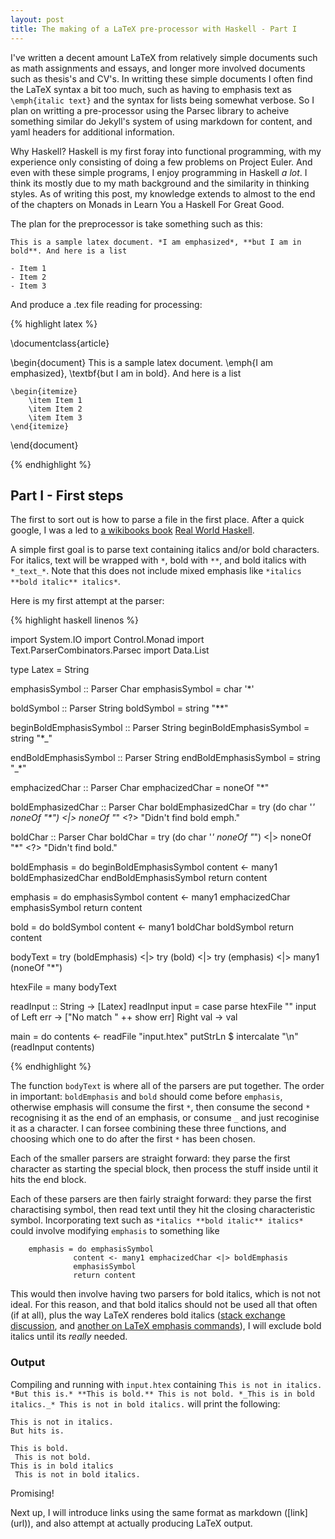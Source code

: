 ```yaml
---
layout: post
title: The making of a LaTeX pre-processor with Haskell - Part I
---
```


I've written a decent amount LaTeX from relatively simple documents such as math assignments and essays, and longer more involved documents such as thesis's and CV's. In writting these simple documents I often find the LaTeX syntax a bit too much, such as having to emphasis text as `\emph{italic text}` and the syntax for lists being somewhat verbose. So I plan on writting a pre-processor using the Parsec library to acheive something similar do Jekyll's system of using markdown for content, and yaml headers for additional information.

<!--end excerpt-->

Why Haskell? Haskell is my first foray into functional programming, with my experience only consisting of doing a few problems on Project Euler. And even with these simple programs, I enjoy programming in Haskell *a lot*. I think its mostly due to my math background and the similarity in thinking styles. As of writing this post, my knowledge extends to almost to the end of the chapters on Monads in Learn You a Haskell For Great Good.

The plan for the preprocessor is take something such as this:

    This is a sample latex document. *I am emphasized*, **but I am in bold**. And here is a list

    - Item 1
    - Item 2
    - Item 3

And produce a .tex file reading for processing:

{% highlight latex %}

\documentclass{article}

\begin{document}
    This is a sample latex document. \emph{I am emphasized}, \textbf{but I am in bold}. And here is a list 

    \begin{itemize}
        \item Item 1
        \item Item 2
        \item Item 3
    \end{itemize}
\end{document}

{% endhighlight %}

## Part I - First steps

The first to sort out is how to parse a file in the first place. After a quick google, I was a led to [a wikibooks book](http://en.wikibooks.org/wiki/Write_Yourself_a_Scheme_in_48_Hours/Parsing) [Real World Haskell](http://book.realworldhaskell.org/read/using-parsec.html).

A simple first goal is to parse text containing italics and/or bold characters. For italics, text will be wrapped with `*`, bold with `**`, and bold italics with `*_text_*`. Note that this does not include mixed emphasis like `*italics **bold italic** italics*`. 

Here is my first attempt at the parser:

{% highlight haskell linenos %}

import System.IO
import Control.Monad
import Text.ParserCombinators.Parsec
import Data.List

type Latex = String

emphasisSymbol :: Parser Char
emphasisSymbol = char '*'

boldSymbol :: Parser String
boldSymbol = string "**"

beginBoldEmphasisSymbol :: Parser String
beginBoldEmphasisSymbol = string "*_"

endBoldEmphasisSymbol :: Parser String
endBoldEmphasisSymbol = string "_*"

emphacizedChar :: Parser Char
emphacizedChar = noneOf "*"

boldEmphasizedChar :: Parser Char
boldEmphasizedChar = try (do char '_'
                                noneOf "*")
                    <|> noneOf "_"
                    <?> "Didn't find bold emph."

boldChar :: Parser Char
boldChar = try (do char '*'
                    noneOf "*")
        <|> noneOf "*"
        <?> "Didn't find bold." 

boldEmphasis = do beginBoldEmphasisSymbol
                    content <- many1 boldEmphasizedChar
                    endBoldEmphasisSymbol
                    return content

emphasis = do emphasisSymbol
                content <- many1 emphacizedChar
                emphasisSymbol
                return content

bold = do boldSymbol
            content <- many1 boldChar
            boldSymbol
            return content

bodyText = try (boldEmphasis) <|> try (bold) <|> try (emphasis) <|> many1 (noneOf "*")

htexFile = many bodyText

readInput :: String -> [Latex]
readInput input = case parse htexFile "" input of
    Left err  -> ["No match " ++ show err]
    Right val -> val

main = do 
    contents <- readFile "input.htex"
    putStrLn $ intercalate "\n" (readInput contents)

{% endhighlight %}

The function `bodyText` is where all of the parsers are put together. The order in important: `boldEmphasis` and `bold` should come before `emphasis`, otherwise emphasis will consume the first `*`, then consume the second `*` recognising it as the end of an emphasis, or consume `_` and just recoginise it as a character. I can forsee combining these three functions, and choosing which one to do after the first `*` has been chosen.

Each of the smaller parsers are straight forward: they parse the first character as starting the special block, then process the stuff inside until it hits the end block.

Each of these parsers are then fairly straight forward: they parse the first charactising symbol, then read text until they hit the closing characteristic symbol. Incorporating text such as `*italics **bold italic** italics*` could involve modifying `emphasis` to something like

        emphasis = do emphasisSymbol
                  content <- many1 emphacizedChar <|> boldEmphasis
                  emphasisSymbol
                  return content

This would then involve having two parsers for bold italics, which is not not ideal. For this reason, and that bold italics should not be used all that often (if at all), plus the way LaTeX renderes bold italics ([stack exchange discussion](http://tex.stackexchange.com/questions/46690/standard-order-for-bolditalic), and [another on LaTeX emphasis commands](http://tex.stackexchange.com/questions/41681/correct-way-to-bold-italicize-text)), I will exclude bold italics until its *really* needed.

### Output

Compiling and running with `input.htex` containing `This is not in italics. *But this is.* **This is bold.** This is not bold. *_This is in bold italics._* This is not in bold italics.` will print the following:

    This is not in italics.
    But hits is.

    This is bold.
     This is not bold.
    This is in bold italics
     This is not in bold italics.

Promising!

Next up, I will introduce links using the same format as markdown (\[link\](url)), and also attempt at actually producing LaTeX output.
